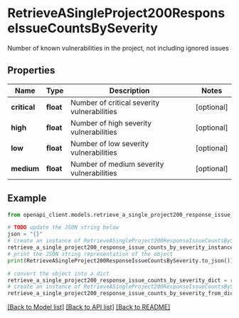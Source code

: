 # RetrieveASingleProject200ResponseIssueCountsBySeverity

Number of known vulnerabilities in the project, not including ignored issues

## Properties

Name | Type | Description | Notes
------------ | ------------- | ------------- | -------------
**critical** | **float** | Number of critical severity vulnerabilities | [optional] 
**high** | **float** | Number of high severity vulnerabilities | [optional] 
**low** | **float** | Number of low severity vulnerabilities | [optional] 
**medium** | **float** | Number of medium severity vulnerabilities | [optional] 

## Example

```python
from openapi_client.models.retrieve_a_single_project200_response_issue_counts_by_severity import RetrieveASingleProject200ResponseIssueCountsBySeverity

# TODO update the JSON string below
json = "{}"
# create an instance of RetrieveASingleProject200ResponseIssueCountsBySeverity from a JSON string
retrieve_a_single_project200_response_issue_counts_by_severity_instance = RetrieveASingleProject200ResponseIssueCountsBySeverity.from_json(json)
# print the JSON string representation of the object
print(RetrieveASingleProject200ResponseIssueCountsBySeverity.to_json())

# convert the object into a dict
retrieve_a_single_project200_response_issue_counts_by_severity_dict = retrieve_a_single_project200_response_issue_counts_by_severity_instance.to_dict()
# create an instance of RetrieveASingleProject200ResponseIssueCountsBySeverity from a dict
retrieve_a_single_project200_response_issue_counts_by_severity_from_dict = RetrieveASingleProject200ResponseIssueCountsBySeverity.from_dict(retrieve_a_single_project200_response_issue_counts_by_severity_dict)
```
[[Back to Model list]](../README.md#documentation-for-models) [[Back to API list]](../README.md#documentation-for-api-endpoints) [[Back to README]](../README.md)



